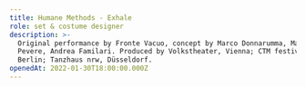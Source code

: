 ```yaml
---
title: Humane Methods - Exhale
role: set & costume designer
description: >-
  Original performance by Fronte Vacuo, concept by Marco Donnarumma, Margherita
  Pevere, Andrea Familari. Produced by Volkstheater, Vienna; CTM festival,
  Berlin; Tanzhaus nrw, Düsseldorf.
openedAt: 2022-01-30T18:00:00.000Z
---
```



